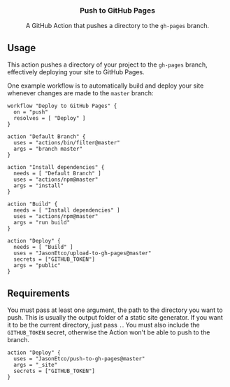 <h3 align="center">Push to GitHub Pages</h3>
<p align="center">A GitHub Action that pushes a directory to the <code>gh-pages</code> branch.<p>

## Usage

This action pushes a directory of your project to the `gh-pages` branch, effectively deploying your site to GitHub Pages.

One example workflow is to automatically build and deploy your site whenever changes are made to the `master` branch:

```workflow
workflow "Deploy to GitHub Pages" {
  on = "push"
  resolves = [ "Deploy" ]
}

action "Default Branch" {
  uses = "actions/bin/filter@master"
  args = "branch master"
}

action "Install dependencies" {
  needs = [ "Default Branch" ]
  uses = "actions/npm@master"
  args = "install"
}

action "Build" {
  needs = [ "Install dependencies" ]
  uses = "actions/npm@master"
  args = "run build"
}

action "Deploy" {
  needs = [ "Build" ]
  uses = "JasonEtco/upload-to-gh-pages@master"
  secrets = ["GITHUB_TOKEN"]
  args = "public"
}

```

## Requirements

You must pass at least one argument, the path to the directory you want to push. This is usually the output folder of a static site generator. If you want it to be the current directory, just pass `.`. You must also include the `GITHUB_TOKEN` secret, otherwise the Action won't be able to push to the branch.

```workflow
action "Deploy" {
  uses = "JasonEtco/push-to-gh-pages@master"
  args = "_site"
  secrets = ["GITHUB_TOKEN"]
}
```